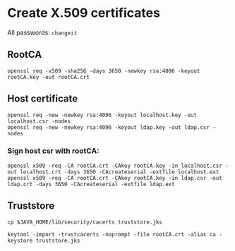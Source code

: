 # Create X.509 certificates

All passwords: `changeit`

## RootCA

    openssl req -x509 -sha256 -days 3650 -newkey rsa:4096 -keyout rootCA.key -out rootCA.crt

## Host certificate

    openssl req -new -newkey rsa:4096 -keyout localhost.key -out localhost.csr -nodes
    openssl req -new -newkey rsa:4096 -keyout ldap.key -out ldap.csr -nodes

### Sign host csr with rootCA:

    openssl x509 -req -CA rootCA.crt -CAkey rootCA.key -in localhost.csr -out localhost.crt -days 3650 -CAcreateserial -extfile localhost.ext
    openssl x509 -req -CA rootCA.crt -CAkey rootCA.key -in ldap.csr -out ldap.crt -days 3650 -CAcreateserial -extfile ldap.ext

## Truststore

    cp $JAVA_HOME/lib/security/cacerts truststore.jks

    keytool -import -trustcacerts -noprompt -file rootCA.crt -alias ca -keystore truststore.jks
